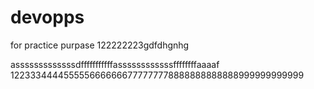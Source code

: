 # devopps
for practice purpase
122222223gdfdhgnhg






asssssssssssssdfffffffffffassssssssssssffffffffaaaaf
1223334444555556666666777777778888888888888999999999999